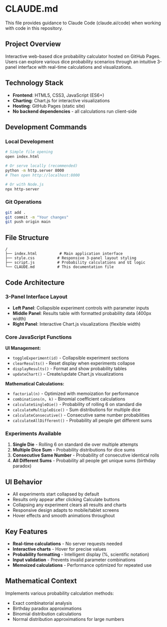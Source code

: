 # CLAUDE.md

This file provides guidance to Claude Code (claude.ai/code) when working with code in this repository.

## Project Overview

Interactive web-based dice probability calculator hosted on GitHub Pages. Users can explore various dice probability scenarios through an intuitive 3-panel interface with real-time calculations and visualizations.

## Technology Stack

- **Frontend**: HTML5, CSS3, JavaScript (ES6+)
- **Charting**: Chart.js for interactive visualizations
- **Hosting**: GitHub Pages (static site)
- **No backend dependencies** - all calculations run client-side

## Development Commands

### Local Development
```bash
# Simple file opening
open index.html

# Or serve locally (recommended)
python -m http.server 8000
# Then open http://localhost:8000

# Or with Node.js
npx http-server
```

### Git Operations
```bash
git add .
git commit -m "Your changes"
git push origin main
```

## File Structure

```
/
├── index.html          # Main application interface
├── style.css          # Responsive 3-panel layout styling  
├── script.js          # Probability calculations and UI logic
└── CLAUDE.md          # This documentation file
```

## Code Architecture

### 3-Panel Interface Layout
- **Left Panel**: Collapsible experiment controls with parameter inputs
- **Middle Panel**: Results table with formatted probability data (400px width)
- **Right Panel**: Interactive Chart.js visualizations (flexible width)

### Core JavaScript Functions

**UI Management:**
- `toggleExperiment(id)` - Collapsible experiment sections
- `clearResults()` - Reset display when experiments collapse
- `displayResults()` - Format and show probability tables
- `updateChart()` - Create/update Chart.js visualizations

**Mathematical Calculations:**
- `factorial(n)` - Optimized with memoization for performance
- `combinations(n, k)` - Binomial coefficient calculations
- `calculateSingleDie()` - Probability of rolling 6 on standard die
- `calculateMultipleDice()` - Sum distributions for multiple dice
- `calculateConsecutive()` - Consecutive same number probabilities  
- `calculateAllDifferent()` - Probability all people get different sums

### Experiments Available

1. **Single Die** - Rolling 6 on standard die over multiple attempts
2. **Multiple Dice Sum** - Probability distributions for dice sums
3. **Consecutive Same Number** - Probability of consecutive identical rolls
4. **All Different Sums** - Probability all people get unique sums (birthday paradox)

## UI Behavior

- All experiments start collapsed by default
- Results only appear after clicking Calculate buttons
- Collapsing any experiment clears all results and charts
- Responsive design adapts to mobile/tablet screens
- Hover effects and smooth animations throughout

## Key Features

- **Real-time calculations** - No server requests needed
- **Interactive charts** - Hover for precise values
- **Probability formatting** - Intelligent display (%, scientific notation)
- **Input validation** - Prevents invalid parameter combinations
- **Memoized calculations** - Performance optimized for repeated use

## Mathematical Context

Implements various probability calculation methods:
- Exact combinatorial analysis
- Birthday paradox approximations  
- Binomial distribution calculations
- Normal distribution approximations for large numbers